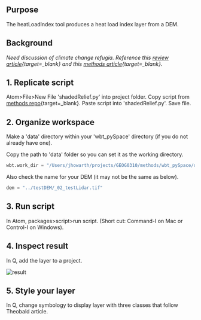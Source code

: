 ## Purpose  

The heatLoadIndex tool produces a heat load index layer from a DEM.  

## Background  

*Need discussion of climate change refugia. Reference this [review article](https://drive.google.com/file/d/1XnwXB7ciCYwoatmLcbT7yjwTtmFtVucw/view?usp=sharing){target=_blank} and this [methods article](https://journals.plos.org/plosone/article?id=10.1371/journal.pone.0143619){target=_blank}.*

## 1. Replicate script  

Atom>File>New File 'shadedRelief.py' into project folder. Copy script from [methods repo](https://github.com/GEOG0310/methods/tree/master/wbt_pySpace){target=_blank}. Paste script into 'shadedRelief.py'. Save file.    

## 2. Organize workspace     

Make a 'data' directory within your 'wbt_pySpace' directory (if you do not already have one).

Copy the path to 'data' folder so you can set it as the working directory.  

```python
wbt.work_dir = "/Users/jhowarth/projects/GEOG0310/methods/wbt_pySpace/data"
```

Also check the name for your DEM (it may not be the same as below).

```python
dem = "../testDEM/_02_testLidar.tif"
```  

## 3. Run  script  

In Atom, packages>script>run script. (Short cut: Command-I on Mac or Control-I on Windows).   

## 4. Inspect result  

In Q, add the layer to a project.   

![result](../images/wbt_hli/result.png)

## 5. Style your layer

In Q, change symbology to display layer with three classes that follow Theobald article.    
